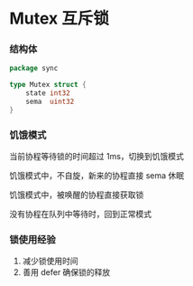 # Mutex 互斥锁


### 结构体

```go
package sync

type Mutex struct {
	state int32
	sema  uint32
}
```


### 饥饿模式

当前协程等待锁的时间超过 1ms，切换到饥饿模式

饥饿模式中，不自旋，新来的协程直接 sema 休眠

饥饿模式中，被唤醒的协程直接获取锁

没有协程在队列中等待时，回到正常模式


### 锁使用经验

1. 减少锁使用时间
2. 善用 defer 确保锁的释放

